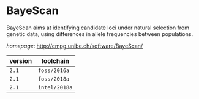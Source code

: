 # BayeScan

BayeScan aims at identifying candidate loci under natural selection from genetic data,  using differences in allele frequencies between populations.

*homepage*: <http://cmpg.unibe.ch/software/BayeScan/>

version | toolchain
--------|----------
``2.1`` | ``foss/2016a``
``2.1`` | ``foss/2018a``
``2.1`` | ``intel/2018a``
